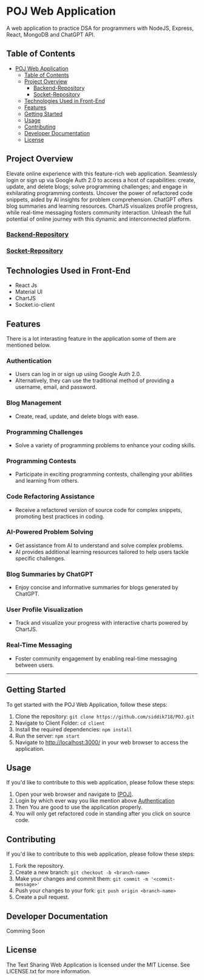 
# POJ Web Application

A web application to practice DSA for programmers with NodeJS, Express, React, MongoDB and ChatGPT API.

## Table of Contents

- [POJ Web Application](#poj-web-application)
  - [Table of Contents](#table-of-contents)
  - [Project Overview](#project-overview)
    - [Backend-Repository](#backend-repository)
    - [Socket-Repository](#socket-repository)
  - [Technologies Used in Front-End](#technologies-used-in-front-end)
  - [Features](#features)
  - [Getting Started](#getting-started)
  - [Usage](#usage)
  - [Contributing](#contributing)
  - [Developer Documentation](#developer-documentation)
  - [License](#license)

## Project Overview

Elevate online experience with this feature-rich web application. Seamlessly login or sign up via Google Auth 2.0 to access a host of capabilities: create, update, and delete blogs; solve programming challenges; and engage in exhilarating programming contests. Uncover the power of refactored code snippets, aided by AI insights for problem comprehension. ChatGPT offers blog summaries and learning resources. ChartJS visualizes profile progress, while real-time messaging fosters community interaction. Unleash the full potential of  online journey with this dynamic and interconnected platform.

### [Backend-Repository](https://github.com/siddik718/POJ/tree/master/api)

### [Socket-Repository](https://github.com/siddik718/POJ/tree/master/socket)

## Technologies Used in Front-End

- React Js
- Material UI
- ChartJS
- Socket.io-client

## Features

There is a lot interasting feature in the application some of them are mentioned below.

### Authentication

- Users can log in or sign up using Google Auth 2.0.
- Alternatively, they can use the traditional method of providing a username, email, and password.

### Blog Management

- Create, read, update, and delete blogs with ease.

### Programming Challenges

- Solve a variety of programming problems to enhance your coding skills.

### Programming Contests

- Participate in exciting programming contests, challenging your abilities and learning from others.

### Code Refactoring Assistance

- Receive a refactored version of source code for complex snippets, promoting best practices in coding.

### AI-Powered Problem Solving

- Get assistance from AI to understand and solve complex problems.
- AI provides additional learning resources tailored to help users tackle specific challenges.

### Blog Summaries by ChatGPT

- Enjoy concise and informative summaries for blogs generated by ChatGPT.

### User Profile Visualization

- Track and visualize your progress with interactive charts powered by ChartJS.

### Real-Time Messaging

- Foster community engagement by enabling real-time messaging between users.

---

## Getting Started

To get started with the POJ Web Application, follow these steps:

1. Clone the repository: `git clone https://github.com/siddik718/POJ.git`
2. Navigate to Client Folder: `cd client`
3. Install the required dependencies: `npm install`
4. Run the server: `npm start`
5. Navigate to <http://localhost:3000/> in your web browser to access the application.

## Usage

If you'd like to contribute to this web application, please follow these steps:

1. Open your web browser and navigate to [(POJ)](https://poj.netlify.app/).
2. Login by which ever way you like mention above [Authentication](#authentication)
3. Then You are good to use the application properly.
4. You will only get refactored code in standing after you click on source code.

## Contributing

If you'd like to contribute to this web application, please follow these steps:

1. Fork the repository.
2. Create a new branch: `git checkout -b <branch-name>`
3. Make your changes and commit them: `git commit -m '<commit-message>'`
4. Push your changes to your fork: `git push origin <branch-name>`
5. Create a pull request.

## Developer Documentation

Comming Soon

## License

The Text Sharing Web Application is licensed under the MIT License. See LICENSE.txt for more information.
